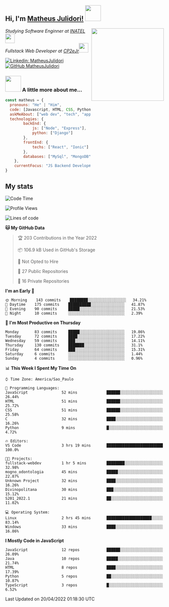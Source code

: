 <h2> Hi, I'm <a href="https://matheusjulidori.github.io" target="_blank">Matheus Julidori!</a> <img src="https://media.giphy.com/media/12oufCB0MyZ1Go/giphy.gif" width="50"></h2>
<img align='right' src="https://media.giphy.com/media/3oKIPnAiaMCws8nOsE/giphy.gif" width="230" height="auto">
<p><em>Studying Software Enginner at <a href="http://www.inatel.br" target="_blank">INATEL</a><img src="https://media.giphy.com/media/fYSnHlufseco8Fh93Z/giphy.gif" width="30"></br>
  Fullstack Web Developer at <a href="http://www.cp2ejr.com.br" target="_blank">CP2eJr</a><img src="https://media.giphy.com/media/WUlplcMpOCEmTGBtBW/giphy.gif" width="30"> 
</em></p>

[![Linkedin: MatheusJulidori](https://img.shields.io/badge/-MatheusJulidori-blue?style=flat-square&logo=Linkedin&logoColor=white&link=https://www.linkedin.com/in/MatheusJulidori/)](https://www.linkedin.com/in/MatheusJulidori/)
[![GitHub MatheusJulidori](https://img.shields.io/github/followers/matheusjulidori?label=follow&style=social)](https://github.com/MatheusJulidori)


### <img src="https://media.giphy.com/media/VgCDAzcKvsR6OM0uWg/giphy.gif" width="50"> A little more about me...  

```javascript
const matheus = {
  pronouns: "He" | "Him",
  code: [Javascript, HTML, CSS, Python, Java, C++, C],
  askMeAbout: ["web dev", "tech", "app dev", "games"],
  technologies: {
        backEnd: {
            js: ["Node", "Express"],
            python: ["Django"]
        },
        frontEnd: {
            techs: ["React", "Ionic"]
        },
        databases: ["MySql", "MongoDB","PostgreSQL"],
    },
    currentFocus: "JS Backend Development",
}
```
<h2>My stats</h2>

<!--START_SECTION:waka-->
![Code Time](http://img.shields.io/badge/Code%20Time-135%20hrs%2051%20mins-blue)

![Profile Views](http://img.shields.io/badge/Profile%20Views-0-blue)

![Lines of code](https://img.shields.io/badge/From%20Hello%20World%20I%27ve%20Written-578%20Thousand%20lines%20of%20code-blue)

**🐱 My GitHub Data** 

> 🏆 203 Contributions in the Year 2022
 > 
> 📦 106.9 kB Used in GitHub's Storage 
 > 
> 🚫 Not Opted to Hire
 > 
> 📜 27 Public Repositories 
 > 
> 🔑 16 Private Repositories  
 > 
**I'm an Early 🐤** 

```text
🌞 Morning    143 commits    ████████░░░░░░░░░░░░░░░░░   34.21% 
🌆 Daytime    175 commits    ██████████░░░░░░░░░░░░░░░   41.87% 
🌃 Evening    90 commits     █████░░░░░░░░░░░░░░░░░░░░   21.53% 
🌙 Night      10 commits     ░░░░░░░░░░░░░░░░░░░░░░░░░   2.39%

```
📅 **I'm Most Productive on Thursday** 

```text
Monday       83 commits     █████░░░░░░░░░░░░░░░░░░░░   19.86% 
Tuesday      72 commits     ████░░░░░░░░░░░░░░░░░░░░░   17.22% 
Wednesday    59 commits     ███░░░░░░░░░░░░░░░░░░░░░░   14.11% 
Thursday     130 commits    ███████░░░░░░░░░░░░░░░░░░   31.1% 
Friday       64 commits     ███░░░░░░░░░░░░░░░░░░░░░░   15.31% 
Saturday     6 commits      ░░░░░░░░░░░░░░░░░░░░░░░░░   1.44% 
Sunday       4 commits      ░░░░░░░░░░░░░░░░░░░░░░░░░   0.96%

```


📊 **This Week I Spent My Time On** 

```text
⌚︎ Time Zone: America/Sao_Paulo

💬 Programming Languages: 
JavaScript               52 mins             ██████░░░░░░░░░░░░░░░░░░░   26.44% 
HTML                     51 mins             ██████░░░░░░░░░░░░░░░░░░░   25.72% 
CSS                      51 mins             ██████░░░░░░░░░░░░░░░░░░░   25.58% 
C                        32 mins             ████░░░░░░░░░░░░░░░░░░░░░   16.26% 
Python                   9 mins              █░░░░░░░░░░░░░░░░░░░░░░░░   4.72%

🔥 Editors: 
VS Code                  3 hrs 19 mins       █████████████████████████   100.0%

🐱‍💻 Projects: 
fullstack-webdev         1 hr 5 mins         ████████░░░░░░░░░░░░░░░░░   32.98% 
mogno_odontologia        45 mins             █████░░░░░░░░░░░░░░░░░░░░   22.87% 
Unknown Project          32 mins             ████░░░░░░░░░░░░░░░░░░░░░   16.26% 
Divinopolitana           30 mins             ███░░░░░░░░░░░░░░░░░░░░░░   15.12% 
S201_2022.1              21 mins             ██░░░░░░░░░░░░░░░░░░░░░░░   11.02%

💻 Operating System: 
Linux                    2 hrs 45 mins       ████████████████████░░░░░   83.14% 
Windows                  33 mins             ████░░░░░░░░░░░░░░░░░░░░░   16.86%

```

**I Mostly Code in JavaScript** 

```text
JavaScript               12 repos            ██████░░░░░░░░░░░░░░░░░░░   26.09% 
Java                     10 repos            █████░░░░░░░░░░░░░░░░░░░░   21.74% 
HTML                     8 repos             ████░░░░░░░░░░░░░░░░░░░░░   17.39% 
Python                   5 repos             ██░░░░░░░░░░░░░░░░░░░░░░░   10.87% 
TypeScript               3 repos             █░░░░░░░░░░░░░░░░░░░░░░░░   6.52%

```



 Last Updated on 20/04/2022 01:18:30 UTC
<!--END_SECTION:waka-->
